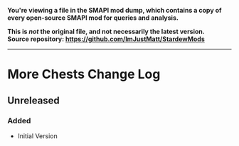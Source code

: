 **You're viewing a file in the SMAPI mod dump, which contains a copy of every open-source SMAPI mod
for queries and analysis.**

**This is _not_ the original file, and not necessarily the latest version.**  
**Source repository: https://github.com/ImJustMatt/StardewMods**

----

# More Chests Change Log

## Unreleased

### Added

* Initial Version

